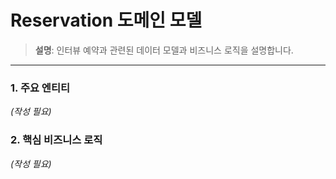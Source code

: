 # Reservation 도메인 모델

> **설명**: 인터뷰 예약과 관련된 데이터 모델과 비즈니스 로직을 설명합니다.

---

### 1. 주요 엔티티

*(작성 필요)*

### 2. 핵심 비즈니스 로직

*(작성 필요)*
